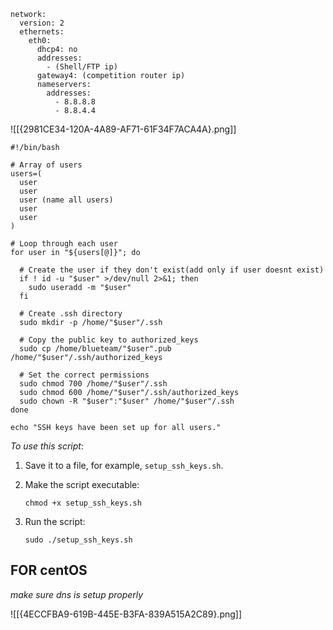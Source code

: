 ```
network:
  version: 2
  ethernets:
    eth0:
      dhcp4: no
      addresses:
        - (Shell/FTP ip)
      gateway4: (competition router ip)
      nameservers:
        addresses:
          - 8.8.8.8
          - 8.8.4.4
```
![[{2981CE34-120A-4A89-AF71-61F34F7ACA4A}.png]]

```
#!/bin/bash

# Array of users
users=(
  user
  user
  user (name all users)
  user
  user
)

# Loop through each user
for user in "${users[@]}"; do

  # Create the user if they don't exist(add only if user doesnt exist)
  if ! id -u "$user" >/dev/null 2>&1; then
    sudo useradd -m "$user"
  fi

  # Create .ssh directory
  sudo mkdir -p /home/"$user"/.ssh

  # Copy the public key to authorized_keys
  sudo cp /home/blueteam/"$user".pub /home/"$user"/.ssh/authorized_keys

  # Set the correct permissions
  sudo chmod 700 /home/"$user"/.ssh
  sudo chmod 600 /home/"$user"/.ssh/authorized_keys
  sudo chown -R "$user":"$user" /home/"$user"/.ssh
done

echo "SSH keys have been set up for all users."
```

*To use this script*:

1. Save it to a file, for example, `setup_ssh_keys.sh`.
2. Make the script executable:
    
    ```
    chmod +x setup_ssh_keys.sh
    ```
    
3. Run the script:
    
    ```
    sudo ./setup_ssh_keys.sh
    ```


## FOR centOS
*make sure dns is setup properly*

![[{4ECCFBA9-619B-445E-B3FA-839A515A2C89}.png]]